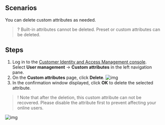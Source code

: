 ## Scenarios
You can delete custom attributes as needed.
>? Built-in attributes cannot be deleted. Preset or custom attributes can be deleted.

## Steps
1. Log in to the [Customer Identity and Access Management console](https://console.tencentcloud.com/ciam). Select **User management** -> **Custom attributes** in the left navigation pane.
2. On the **Custom attributes** page, click **Delete**.
![img](https://qcloudimg.tencent-cloud.cn/raw/fba364b0e3b878e81de5270f88d95093.png)
3. In the confirmation window displayed, click **OK** to delete the selected attribute.
>! Note that after the deletion, this custom attribute can not be recovered. Please disable the attribute first to prevent affecting your online users.

![img](https://qcloudimg.tencent-cloud.cn/raw/e300f59138090c58355c28bbf054f32c.png)